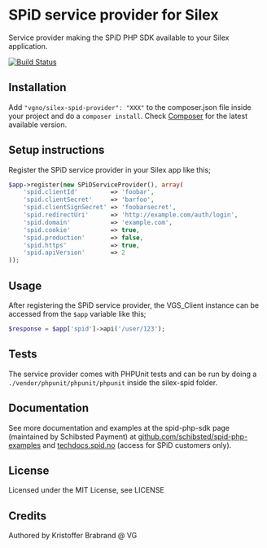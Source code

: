 SPiD service provider for Silex
============================
Service provider making the SPiD PHP SDK available to your Silex application.

[![Build Status](https://travis-ci.org/vgno/silex-spid.svg?branch=master)](https://travis-ci.org/vgno/silex-spid)

## Installation
Add `"vgno/silex-spid-provider": "XXX"` to the composer.json file inside your project and do a `composer install`. Check [Composer][1] for the latest available version.

## Setup instructions
Register the SPiD service provider in your Silex app like this;

```php
$app->register(new SPiDServiceProvider(), array(
    'spid.clientId'         => 'foobar',
    'spid.clientSecret'     => 'barfoo',
    'spid.clientSignSecret' => 'foobarsecret',
    'spid.redirectUri'      => 'http://example.com/auth/login',
    'spid.domain'           => 'example.com',
    'spid.cookie'           => true,
    'spid.production'       => false,
    'spid.https'            => true,
    'spid.apiVersion'       => 2
));
```

## Usage
After registering the SPiD service provider, the VGS_Client instance can be accessed from the `$app` variable like this;

```php
$response = $app['spid']->api('/user/123');
```

## Tests
The service provider comes with PHPUnit tests and can be run by doing a `./vendor/phpunit/phpunit/phpunit` inside the silex-spid folder.

## Documentation
See more documentation and examples at the spid-php-sdk page (maintained by Schibsted Payment) at [github.com/schibsted/spid-php-examples][2] and [techdocs.spid.no][3] (access for SPiD customers only).

## License
Licensed under the MIT License, see LICENSE

## Credits
Authored by Kristoffer Brabrand @ VG

[1]: http://packagist.org/packages/vgno/silex-spid
[2]: https://github.com/schibsted/spid-php-examples/
[3]: http://techdocs.spid.no/
